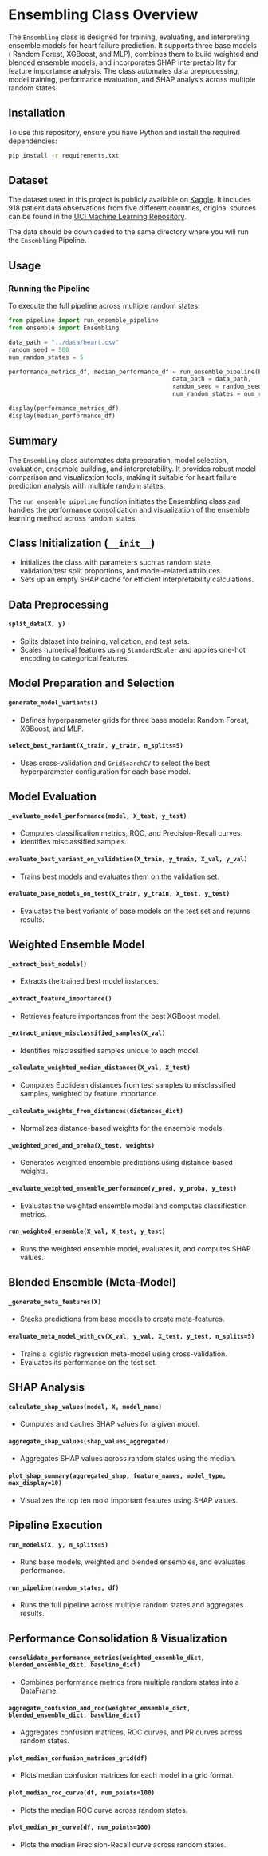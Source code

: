 # Ensembling Class Overview
The `Ensembling` class is designed for training, evaluating, and interpreting ensemble models for heart failure prediction. It supports three base models ( Random Forest, XGBoost, and MLP), combines them to build weighted and blended ensemble models, and incorporates SHAP interpretability for feature importance analysis. The class automates data preprocessing, model training, performance evaluation, and SHAP analysis across multiple random states.

## Installation
To use this repository, ensure you have Python and install the required dependencies:

```bash
pip install -r requirements.txt
```

## Dataset
The dataset used in this project is publicly available on [Kaggle](https://www.kaggle.com/datasets/fedesoriano/heart-failure-prediction/data). It includes 918 patient data observations from five different countries, original sources can be found in the [UCI Machine Learning Repository](https://archive.ics.uci.edu/dataset/45/heart+disease).

The data should be downloaded to the same directory where you will run the `Ensembling` Pipeline.  
## Usage
### Running the Pipeline
To execute the full pipeline across multiple random states:
```python
from pipeline import run_ensemble_pipeline
from ensemble import Ensembling

data_path = "../data/heart.csv"
random_seed = 500
num_random_states = 5

performance_metrics_df, median_performance_df = run_ensemble_pipeline(Ensembling, 
                                              data_path = data_path, 
                                              random_seed = random_seed, 
                                              num_random_states = num_random_states)

display(performance_metrics_df)
display(median_performance_df)

```

## Summary
The `Ensembling` class automates data preparation, model selection, evaluation, ensemble building, and interpretability. It provides robust model comparison and visualization tools, making it suitable for heart failure prediction analysis with multiple random states.

The `run_ensemble_pipeline` function initiates the Ensembling class and handles the performance consolidation and visualization of the ensemble learning method across random states. 

## Class Initialization (`__init__`)
- Initializes the class with parameters such as random state, validation/test split proportions, and model-related attributes.
- Sets up an empty SHAP cache for efficient interpretability calculations.

## Data Preprocessing
#### `split_data(X, y)`
- Splits dataset into training, validation, and test sets.
- Scales numerical features using `StandardScaler` and applies one-hot encoding to categorical features.

## Model Preparation and Selection
#### `generate_model_variants()`
- Defines hyperparameter grids for three base models: Random Forest, XGBoost, and MLP.

#### `select_best_variant(X_train, y_train, n_splits=5)`
- Uses cross-validation and `GridSearchCV` to select the best hyperparameter configuration for each base model.

## Model Evaluation
#### `_evaluate_model_performance(model, X_test, y_test)`
- Computes classification metrics, ROC, and Precision-Recall curves.
- Identifies misclassified samples.

#### `evaluate_best_variant_on_validation(X_train, y_train, X_val, y_val)`
- Trains best models and evaluates them on the validation set.

#### `evaluate_base_models_on_test(X_train, y_train, X_test, y_test)`
- Evaluates the best variants of base models on the test set and returns results.

## Weighted Ensemble Model
#### `_extract_best_models()`
- Extracts the trained best model instances.

#### `_extract_feature_importance()`
- Retrieves feature importances from the best XGBoost model.

#### `_extract_unique_misclassified_samples(X_val)`
- Identifies misclassified samples unique to each model.

#### `_calculate_weighted_median_distances(X_val, X_test)`
- Computes Euclidean distances from test samples to misclassified samples, weighted by feature importance.

#### `_calculate_weights_from_distances(distances_dict)`
- Normalizes distance-based weights for the ensemble models.

#### `_weighted_pred_and_proba(X_test, weights)`
- Generates weighted ensemble predictions using distance-based weights.

#### `_evaluate_weighted_ensemble_performance(y_pred, y_proba, y_test)`
- Evaluates the weighted ensemble model and computes classification metrics.

#### `run_weighted_ensemble(X_val, X_test, y_test)`
- Runs the weighted ensemble model, evaluates it, and computes SHAP values.

## Blended Ensemble (Meta-Model)
#### `_generate_meta_features(X)`
- Stacks predictions from base models to create meta-features.

#### `evaluate_meta_model_with_cv(X_val, y_val, X_test, y_test, n_splits=5)`
- Trains a logistic regression meta-model using cross-validation.
- Evaluates its performance on the test set.

## SHAP Analysis
#### `calculate_shap_values(model, X, model_name)`
- Computes and caches SHAP values for a given model.

#### `aggregate_shap_values(shap_values_aggregated)`
- Aggregates SHAP values across random states using the median.

#### `plot_shap_summary(aggregated_shap, feature_names, model_type, max_display=10)`
- Visualizes the top ten most important features using SHAP values.

## Pipeline Execution
#### `run_models(X, y, n_splits=5)`
- Runs base models, weighted and blended ensembles, and evaluates performance.

#### `run_pipeline(random_states, df)`
- Runs the full pipeline across multiple random states and aggregates results.

## Performance Consolidation & Visualization
#### `consolidate_performance_metrics(weighted_ensemble_dict, blended_ensemble_dict, baseline_dict)`
- Combines performance metrics from multiple random states into a DataFrame.

#### `aggregate_confusion_and_roc(weighted_ensemble_dict, blended_ensemble_dict, baseline_dict)`
- Aggregates confusion matrices, ROC curves, and PR curves across random states.

#### `plot_median_confusion_matrices_grid(df)`
- Plots median confusion matrices for each model in a grid format.

#### `plot_median_roc_curve(df, num_points=100)`
- Plots the median ROC curve across random states.

#### `plot_median_pr_curve(df, num_points=100)`
- Plots the median Precision-Recall curve across random states.


